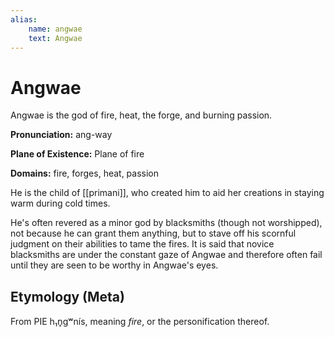 ```yaml
---
alias:
    name: angwae
    text: Angwae
---
```

# Angwae

Angwae is the god of fire, heat, the forge, and burning passion.

**Pronunciation:** ang-way

**Plane of Existence:** Plane of fire

**Domains:** fire, forges, heat, passion

He is the child of [[primani]], who created him to aid her creations in staying warm during cold times.

He's often revered as a minor god by blacksmiths (though not worshipped), not because he can grant them anything, but to stave off his scornful judgment on their abilities to tame the fires. It is said that novice blacksmiths are under the constant gaze of Angwae and therefore often fail until they are seen to be worthy in Angwae's eyes.

## Etymology (Meta)

From PIE h₁n̥gʷnís, meaning *fire*, or the personification thereof.
